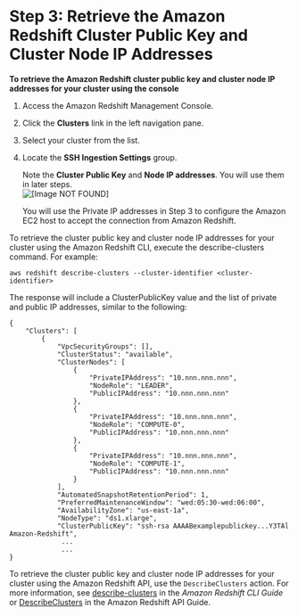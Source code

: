 # Step 3: Retrieve the Amazon Redshift Cluster Public Key and Cluster Node IP Addresses<a name="load-from-emr-steps-retrieve-key-and-ips"></a>

**To retrieve the Amazon Redshift cluster public key and cluster node IP addresses for your cluster using the console**

1. Access the Amazon Redshift Management Console\. 

1. Click the **Clusters** link in the left navigation pane\. 

1. Select your cluster from the list\. 

1. Locate the **SSH Ingestion Settings** group\. 

   Note the **Cluster Public Key** and **Node IP addresses**\. You will use them in later steps\.   
![\[Image NOT FOUND\]](http://docs.aws.amazon.com/redshift/latest/dg/images/copy-from-ssh-console-2.png)

   You will use the Private IP addresses in Step 3 to configure the Amazon EC2 host to accept the connection from Amazon Redshift\. 

To retrieve the cluster public key and cluster node IP addresses for your cluster using the Amazon Redshift CLI, execute the describe\-clusters command\. For example:

```
aws redshift describe-clusters --cluster-identifier <cluster-identifier> 
```

The response will include a ClusterPublicKey value and the list of private and public IP addresses, similar to the following:

```
{
    "Clusters": [
        {
            "VpcSecurityGroups": [], 
            "ClusterStatus": "available", 
            "ClusterNodes": [
                {
                    "PrivateIPAddress": "10.nnn.nnn.nnn", 
                    "NodeRole": "LEADER", 
                    "PublicIPAddress": "10.nnn.nnn.nnn"
                }, 
                {
                    "PrivateIPAddress": "10.nnn.nnn.nnn", 
                    "NodeRole": "COMPUTE-0", 
                    "PublicIPAddress": "10.nnn.nnn.nnn"
                }, 
                {
                    "PrivateIPAddress": "10.nnn.nnn.nnn", 
                    "NodeRole": "COMPUTE-1", 
                    "PublicIPAddress": "10.nnn.nnn.nnn"
                }
            ], 
            "AutomatedSnapshotRetentionPeriod": 1, 
            "PreferredMaintenanceWindow": "wed:05:30-wed:06:00", 
            "AvailabilityZone": "us-east-1a", 
            "NodeType": "ds1.xlarge", 
            "ClusterPublicKey": "ssh-rsa AAAABexamplepublickey...Y3TAl Amazon-Redshift", 
             ...
             ...
}
```

To retrieve the cluster public key and cluster node IP addresses for your cluster using the Amazon Redshift API, use the `DescribeClusters` action\. For more information, see [describe\-clusters](http://docs.aws.amazon.com/cli/latest/reference/redshift/describe-clusters.html) in the *Amazon Redshift CLI Guide* or [DescribeClusters](http://docs.aws.amazon.com/redshift/latest/APIReference/API_DescribeClusters.html) in the Amazon Redshift API Guide\. 
